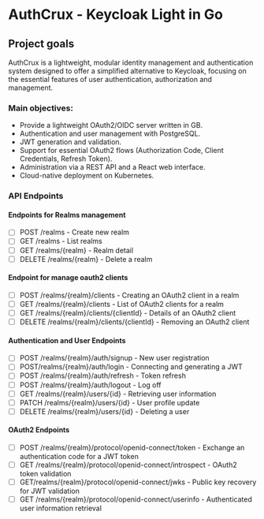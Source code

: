 # AuthCrux - Keycloak Light in Go

## Project goals

AuthCrux is a lightweight, modular identity management and authentication system designed to offer a simplified alternative to Keycloak, focusing on the essential features of user authentication, authorization and management.

### Main objectives:

- Provide a lightweight OAuth2/OIDC server written in GB.
- Authentication and user management with PostgreSQL.
- JWT generation and validation.
- Support for essential OAuth2 flows (Authorization Code, Client Credentials, Refresh Token).
- Administration via a REST API and a React web interface.
- Cloud-native deployment on Kubernetes.



### API Endpoints


#### Endpoints for Realms management

- [ ] POST /realms - Create new realm
- [ ] GET /realms - List realms
- [ ] GET /realms/{realm} - Realm detail
- [ ] DELETE /realms/{realm} - Delete a realm

#### Endpoint for manage oauth2 clients

- [ ] POST /realms/{realm}/clients - Creating an OAuth2 client in a realm
- [ ] GET /realms/{realm}/clients - List of OAuth2 clients for a realm
- [ ] GET /realms/{realm}/clients/{clientId} - Details of an OAuth2 client
- [ ] DELETE /realms/{realm}/clients/{clientId} - Removing an OAuth2 client

#### Authentication and User Endpoints

- [ ] POST /realms/{realm}/auth/signup - New user registration
- [ ] POST/realms/{realm}/auth/login - Connecting and generating a JWT
- [ ] POST /realms/{realm}/auth/refresh - Token refresh
- [ ] POST /realms/{realm}/auth/logout - Log off
- [ ] GET /realms/{realm}/users/{id} - Retrieving user information
- [ ] PATCH /realms/{realm}/users/{id} - User profile update
- [ ] DELETE /realms/{realm}/users/{id} - Deleting a user

#### OAuth2 Endpoints

- [ ] POST /realms/{realm}/protocol/openid-connect/token - Exchange an authentication code for a JWT token
- [ ] GET /realms/{realm}/protocol/openid-connect/introspect - OAuth2 token validation
- [ ] GET/realms/{realm}/protocol/openid-connect/jwks - Public key recovery for JWT validation
- [ ] GET /realms/{realm}/protocol/openid-connect/userinfo - Authenticated user information retrieval